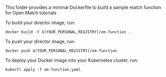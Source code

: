 This folder provides a minimal Dockerfile to build a sample match function for Open Match tutorials

To build your director image, run:
```
docker build -t $(YOUR_PERSONAL_REGISTRY)/om-function .
```

To push your director image, run:
```
docker push $(YOUR_PERSONAL_REGISTRY)/om-function
```

To deploy your Docker image into your Kubernetes cluster, run:
```
kubectl apply -f om-function.yaml
```
